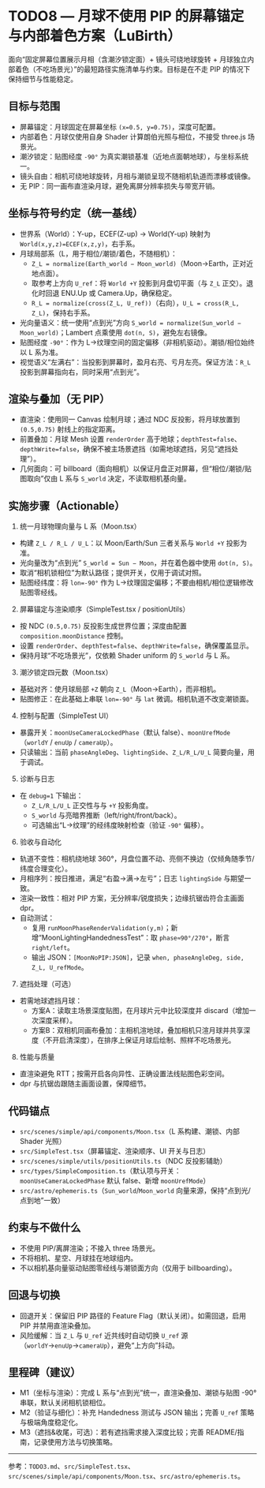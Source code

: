 # TODO8 — 月球不使用 PIP 的屏幕锚定与内部着色方案（LuBirth）

面向“固定屏幕位置展示月相（含潮汐锁定面）+ 镜头可绕地球旋转 + 月球独立内部着色（不吃场景光）”的最短路径实施清单与约束。目标是在不走 PIP 的情况下保持细节与性能稳定。

## 目标与范围
- 屏幕锚定：月球固定在屏幕坐标 `(x=0.5, y=0.75)`，深度可配置。
- 内部着色：月球仅使用自身 Shader 计算朗伯光照与相位，不接受 three.js 场景光。
- 潮汐锁定：贴图经度 `-90°` 为真实潮锁基准（近地点面朝地球），与坐标系统一。
- 镜头自由：相机可绕地球旋转，月相与潮锁呈现不随相机轨道而漂移或镜像。
- 无 PIP：同一画布直渲染月球，避免离屏分辨率损失与带宽开销。

## 坐标与符号约定（统一基线）
- 世界系（World）：Y-up，ECEF(Z-up) → World(Y-up) 映射为 `World(x,y,z)=ECEF(x,z,y)`，右手系。
- 月球局部系（L，用于相位/潮锁/着色，不随相机）：
  - `Z_L = normalize(Earth_world − Moon_world)`（Moon→Earth，正对近地点面）。
  - 取参考上方向 `U_ref`：将 `World +Y` 投影到月盘切平面（与 `Z_L` 正交）。退化时回退 ENU.Up 或 Camera.Up，确保稳定。
  - `R_L = normalize(cross(Z_L, U_ref))`（右向），`U_L = cross(R_L, Z_L)`，保持右手系。
- 光向量语义：统一使用“点到光”方向 `S_world = normalize(Sun_world − Moon_world)`；Lambert 点乘使用 `dot(n, S)`，避免左右镜像。
- 贴图经度 `-90°`：作为 L→纹理空间的固定偏移（非相机驱动）。潮锁/相位始终以 L 系为准。
- 视觉语义“左满右”：当投影到屏幕时，盈月右亮、亏月左亮。保证方法：`R_L` 投影到屏幕指向右，同时采用“点到光”。

## 渲染与叠加（无 PIP）
- 直渲染：使用同一 Canvas 绘制月球；通过 NDC 反投影，将月球放置到 `(0.5,0.75)` 射线上的指定距离。
- 前置叠加：月球 Mesh 设置 `renderOrder` 高于地球；`depthTest=false`、`depthWrite=false`，确保不被主场景遮挡（如需地球遮挡，另见“遮挡处理”）。
- 几何面向：可 billboard（面向相机）以保证月盘正对屏幕，但“相位/潮锁/贴图取向”仅由 L 系与 `S_world` 决定，不读取相机基向量。

## 实施步骤（Actionable）
1) 统一月球物理向量与 L 系（Moon.tsx）
- 构建 `Z_L / R_L / U_L`：以 Moon/Earth/Sun 三者关系与 `World +Y` 投影为准。
- 光向量改为“点到光” `S_world = Sun − Moon`，并在着色器中使用 `dot(n, S)`。
- 取消“相机锁相位”为默认路径；提供开关，仅用于调试对照。
- 贴图经纬度：将 `lon=-90°` 作为 L→纹理固定偏移；不要由相机/相位逻辑修改贴图零经线。

2) 屏幕锚定与渲染顺序（SimpleTest.tsx / positionUtils）
- 按 NDC `(0.5,0.75)` 反投影生成世界位置；深度由配置 `composition.moonDistance` 控制。
- 设置 `renderOrder`、`depthTest=false`、`depthWrite=false`，确保覆盖显示。
- 保持月球“不吃场景光”，仅依赖 Shader uniform 的 `S_world` 与 L 系。

3) 潮汐锁定四元数（Moon.tsx）
- 基础对齐：使月球局部 `+Z` 朝向 `Z_L`（Moon→Earth），而非相机。
- 贴图修正：在此基础上串联 `lon=-90°` 与 `lat` 微调。相机轨道不改变潮锁面。

4) 控制与配置（SimpleTest UI）
- 暴露开关：`moonUseCameraLockedPhase`（默认 false）、`moonUrefMode`（`worldY` / `enuUp` / `cameraUp`）。
- 只读输出：当前 `phaseAngleDeg`、`lightingSide`、`Z_L/R_L/U_L` 简要向量，用于调试。

5) 诊断与日志
- 在 `debug=1` 下输出：
  - `Z_L/R_L/U_L` 正交性与与 `+Y` 投影角度。
  - `S_world` 与亮暗界推断（left/right/front/back）。
  - 可选输出“L→纹理”的经纬度映射检查（验证 `-90°` 偏移）。

6) 验收与自动化
- 轨道不变性：相机绕地球 360°，月盘位置不动、亮侧不换边（仅倾角随季节/纬度合理变化）。
- 月相序列：按日推进，满足“右盈→满→左亏”；日志 `lightingSide` 与期望一致。
- 渲染一致性：相对 PIP 方案，无分辨率/锐度损失；边缘抗锯齿符合主画面 dpr。
- 自动测试：
  - 复用 `runMoonPhaseRenderValidation(y,m)`；新增“MoonLightingHandednessTest”：取 `phase≈90°/270°`，断言 `right/left`。
  - 输出 JSON：`[MoonNoPIP:JSON]`，记录 `when, phaseAngleDeg, side, Z_L, U_refMode`。

7) 遮挡处理（可选）
- 若需地球遮挡月球：
  - 方案A：读取主场景深度贴图，在月球片元中比较深度并 discard（增加一次深度采样）。
  - 方案B：双相机同画布叠加：主相机渲地球，叠加相机只渲月球并共享深度（不开启清深度），在排序上保证月球后绘制、照样不吃场景光。

8) 性能与质量
- 直渲染避免 RTT；按需开启各向异性、正确设置法线贴图色彩空间。
- dpr 与抗锯齿跟随主画面设置，保障细节。

## 代码锚点
- `src/scenes/simple/api/components/Moon.tsx`（L 系构建、潮锁、内部 Shader 光照）
- `src/SimpleTest.tsx`（屏幕锚定、渲染顺序、UI 开关与日志）
- `src/scenes/simple/utils/positionUtils.ts`（NDC 反投影辅助）
- `src/types/SimpleComposition.ts`（默认项与开关：`moonUseCameraLockedPhase` 默认 false、新增 `moonUrefMode`）
- `src/astro/ephemeris.ts`（`Sun_world`/`Moon_world` 向量来源，保持“点到光/点到地”一致）

## 约束与不做什么
- 不使用 PIP/离屏渲染；不接入 three 场景光。
- 不将相机、星空、月球挂在地球组内。
- 不以相机基向量驱动贴图零经线与潮锁面方向（仅用于 billboarding）。

## 回退与切换
- 回退开关：保留旧 PIP 路径的 Feature Flag（默认关闭）。如需回退，启用 PIP 并禁用直渲染叠加。
- 风险缓解：当 `Z_L` 与 `U_ref` 近共线时自动切换 `U_ref` 源（`worldY`→`enuUp`→`cameraUp`），避免“上方向”抖动。

## 里程碑（建议）
- M1（坐标与渲染）：完成 L 系与“点到光”统一，直渲染叠加、潮锁与贴图 -90° 串联，默认关闭相机锁相位。
- M2（验证与细化）：补充 Handedness 测试与 JSON 输出；完善 `U_ref` 策略与极端角度稳定化。
- M3（遮挡&收尾，可选）：若有遮挡需求接入深度比较；完善 README/指南，记录使用方法与切换策略。

---
参考：`TODO3.md`、`src/SimpleTest.tsx`、`src/scenes/simple/api/components/Moon.tsx`、`src/astro/ephemeris.ts`。
